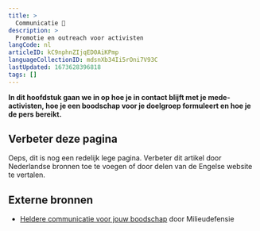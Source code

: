 ```yaml
---
title: >
  Communicatie 💬
description: >
  Promotie en outreach voor activisten
langCode: nl
articleID: kC9nphnZIjqED0AiKPmp
languageCollectionID: mdsnXb34Ii5rOni7V93C
lastUpdated: 1673628396818
tags: []
---
```


**In dit hoofdstuk gaan we in op hoe je in contact blijft met je mede-activisten, hoe je een boodschap voor je doelgroep formuleert en hoe je de pers bereikt.**

## **Verbeter deze pagina**

Oeps, dit is nog een redelijk lege pagina. Verbeter dit artikel door Nederlandse bronnen toe te voegen of door delen van de Engelse website te vertalen.

## Externe bronnen

-   [Heldere communicatie voor jouw boodschap](https://milieudefensie.nl/doe-mee/actie-toolkit/actie-toolkit-stap-4-heldere-communicatie-voor-jouw-boodschap.pdf) door Milieudefensie